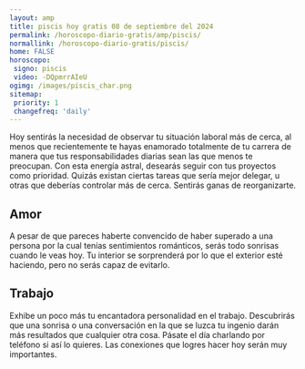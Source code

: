 ```yaml
---
layout: amp
title: piscis hoy gratis 08 de septiembre del 2024 
permalink: /horoscopo-diario-gratis/amp/piscis/
normallink: /horoscopo-diario-gratis/piscis/
home: FALSE
horoscopo:
 signo: piscis
 video: -DQpmrrAIeU
ogimg: /images/piscis_char.png
sitemap:
 priority: 1
 changefreq: 'daily'
---
```



Hoy sentirás la necesidad de observar tu situación laboral más de cerca, al menos que recientemente te hayas enamorado totalmente de tu carrera de manera que tus responsabilidades diarias sean las que menos te preocupan. Con esta energía astral, desearás seguir con tus proyectos como prioridad. Quizás existan ciertas tareas que sería mejor delegar, u otras que deberías controlar más de cerca. Sentirás ganas de reorganizarte.

## Amor

A pesar de que pareces haberte convencido de haber superado a una persona por la cual tenías sentimientos románticos, serás todo sonrisas cuando le veas hoy. Tu interior se sorprenderá por lo que el exterior esté haciendo, pero no serás capaz de evitarlo.

## Trabajo

Exhibe un poco más tu encantadora personalidad en el trabajo. Descubrirás que una sonrisa o una conversación en la que se luzca tu ingenio darán más resultados que cualquier otra cosa. Pásate el día charlando por teléfono si así lo quieres. Las conexiones que logres hacer hoy serán muy importantes.